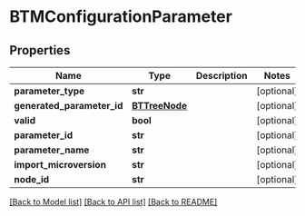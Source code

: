 # BTMConfigurationParameter

## Properties
Name | Type | Description | Notes
------------ | ------------- | ------------- | -------------
**parameter_type** | **str** |  | [optional] 
**generated_parameter_id** | [**BTTreeNode**](BTTreeNode.md) |  | [optional] 
**valid** | **bool** |  | [optional] 
**parameter_id** | **str** |  | [optional] 
**parameter_name** | **str** |  | [optional] 
**import_microversion** | **str** |  | [optional] 
**node_id** | **str** |  | [optional] 

[[Back to Model list]](../README.md#documentation-for-models) [[Back to API list]](../README.md#documentation-for-api-endpoints) [[Back to README]](../README.md)



